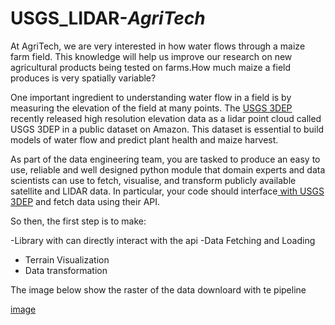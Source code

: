 # USGS_LIDAR-_AgriTech_

At AgriTech, we are very interested in how water flows through a maize farm field. This knowledge will help us improve our research 
on new agricultural products being tested on farms.How much maize a field produces is very spatially variable?

One important ingredient to understanding water flow in a field is by measuring the elevation of the field at many points. The 
[USGS 3DEP](https://www.usgs.gov/core-science-systems/ngp/3dep) recently released high resolution elevation data as a lidar point cloud called USGS
3DEP in a public dataset on Amazon. This dataset is essential to build models of water flow and predict plant health and maize harvest. 

As part of the data engineering team, you are tasked to produce an easy to use, reliable and well designed python module that domain experts and data scientists 
can use to fetch, visualise, and transform publicly available satellite and LIDAR data. In particular, your code should interface[ with USGS 3DEP](https://www.usgs.gov/core-science-systems/ngp/3dep) and fetch data using their API. 


So then, the first step is to make: 

-Library with can directly interact with the api 
-Data Fetching and Loading 
- Terrain Visualization 
- Data transformation 




The image below show the raster of the  data downloard with te pipeline

[image](https://github.com/Zchristian955/USGS_LIDAR_AgriTech/blob/20d006a6c6d6b88e38bc5e1d3111cfb932bdf889/image/pet/Figure_3.png)










